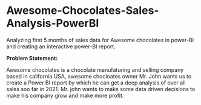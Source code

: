 # Awesome-Chocolates-Sales-Analysis-PowerBI

Analyzing first 5 months of sales data for Awesome chocolates in power-BI and creating an interactive power-BI report.

**Problem Statement:**

Awesome chocolates is a chocolate manufaturing and selling company based in california USA, awesome chocloates owner Mr. John wants us to create a Power BI report by which he can get a deep analysis of over all sales soo far in 2021. Mr. john wants to make some data driven decisions to make his company grow and make more profit.
